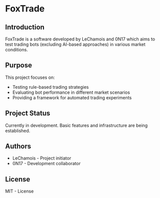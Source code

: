 # FoxTrade
 
## Introduction

FoxTrade is a software developed by LeChamois and 0N17 which aims to test trading bots (excluding AI-based approaches) in various market conditions.

## Purpose

This project focuses on:
- Testing rule-based trading strategies
- Evaluating bot performance in different market scenarios
- Providing a framework for automated trading experiments

## Project Status

Currently in development. Basic features and infrastructure are being established.

## Authors

- LeChamois - Project initiator
- 0N17 - Development collaborator

## License
MIT - License